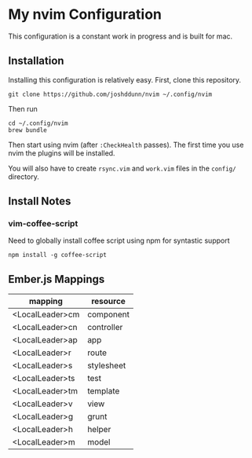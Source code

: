 # My nvim Configuration

This configuration is a constant work in progress and is built for mac.

## Installation

Installing this configuration is relatively easy. First, clone this repository.

    git clone https://github.com/joshddunn/nvim ~/.config/nvim

Then run

    cd ~/.config/nvim
    brew bundle

Then start using nvim (after `:CheckHealth` passes). The first time you use nvim the plugins will be installed.

You will also have to create `rsync.vim` and `work.vim` files in the `config/` directory.

## Install Notes

### vim-coffee-script

Need to globally install coffee script using npm for syntastic support

    npm install -g coffee-script

## Ember.js Mappings

| mapping | resource |
| - | - |
| \<LocalLeader\>cm |	component |
| \<LocalLeader\>cn |	controller |
| \<LocalLeader\>ap |	app |
| \<LocalLeader\>r | route |
| \<LocalLeader\>s | stylesheet |
| \<LocalLeader\>ts |	test |
| \<LocalLeader\>tm |	template |
| \<LocalLeader\>v |	view |
| \<LocalLeader\>g |	grunt |
| \<LocalLeader\>h |	helper |
| \<LocalLeader\>m |	model |
